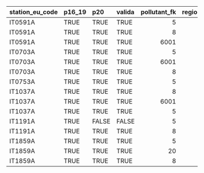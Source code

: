 

|station_eu_code |p16_19 |p20   |valida | pollutant_fk| region_id|regione   |provincia |
|:---------------|:------|:-----|:------|------------:|---------:|:---------|:---------|
|IT0591A         |TRUE   |TRUE  |TRUE   |            5|        42|PA_TRENTO |Trento    |
|IT0591A         |TRUE   |TRUE  |TRUE   |            8|        42|PA_TRENTO |Trento    |
|IT0591A         |TRUE   |TRUE  |TRUE   |         6001|        42|PA_TRENTO |Trento    |
|IT0703A         |TRUE   |TRUE  |TRUE   |            5|        42|PA_TRENTO |Trento    |
|IT0703A         |TRUE   |TRUE  |TRUE   |         6001|        42|PA_TRENTO |Trento    |
|IT0703A         |TRUE   |TRUE  |TRUE   |            8|        42|PA_TRENTO |Trento    |
|IT0753A         |TRUE   |TRUE  |TRUE   |            5|        42|PA_TRENTO |Trento    |
|IT1037A         |TRUE   |TRUE  |TRUE   |            8|        42|PA_TRENTO |Trento    |
|IT1037A         |TRUE   |TRUE  |TRUE   |         6001|        42|PA_TRENTO |Trento    |
|IT1037A         |TRUE   |TRUE  |TRUE   |            5|        42|PA_TRENTO |Trento    |
|IT1191A         |TRUE   |FALSE |FALSE  |            5|         4|PA_TRENTO |Trento    |
|IT1191A         |TRUE   |TRUE  |TRUE   |            8|         4|PA_TRENTO |Trento    |
|IT1859A         |TRUE   |TRUE  |TRUE   |            5|        42|PA_TRENTO |Trento    |
|IT1859A         |TRUE   |TRUE  |TRUE   |           20|        42|PA_TRENTO |Trento    |
|IT1859A         |TRUE   |TRUE  |TRUE   |            8|        42|PA_TRENTO |Trento    |
